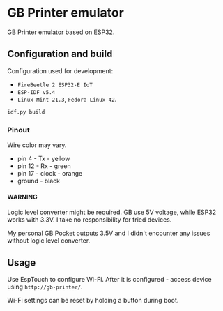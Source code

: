 # GB Printer emulator

GB Printer emulator based on ESP32.

## Configuration and build

Configuration used for development:

- `FireBeetle 2 ESP32-E IoT`
- `ESP-IDF v5.4`
- `Linux Mint 21.3`, `Fedora Linux 42`.

```bash
idf.py build
```

### Pinout

Wire color may vary.

- pin 4 - Tx - yellow
- pin 12 - Rx - green
- pin 17 - clock - orange
- ground - black

#### WARNING

Logic level converter might be required.
GB use 5V voltage, while ESP32 works with 3.3V.
I take no responsibility for fried devices.

My personal GB Pocket outputs 3.5V and I didn't encounter any issues without logic level converter.

## Usage

Use EspTouch to configure Wi-Fi.
After it is configured - access device using `http://gb-printer/`.

Wi-Fi settings can be reset by holding a button during boot.
